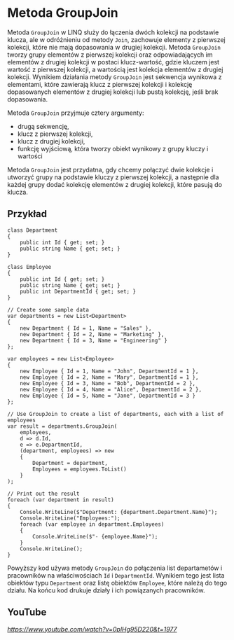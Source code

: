 # Metoda GroupJoin 

Metoda `GroupJoin` w LINQ służy do łączenia dwóch kolekcji na podstawie klucza, ale w odróżnieniu od metody `Join`, zachowuje elementy z pierwszej kolekcji, które nie mają dopasowania w drugiej kolekcji. Metoda `GroupJoin` tworzy grupy elementów z pierwszej kolekcji oraz odpowiadających im elementów z drugiej kolekcji w postaci klucz-wartość, gdzie kluczem jest wartość z pierwszej kolekcji, a wartością jest kolekcja elementów z drugiej kolekcji. Wynikiem działania metody `GroupJoin` jest sekwencja wynikowa z elementami, które zawierają klucz z pierwszej kolekcji i kolekcję dopasowanych elementów z drugiej kolekcji lub pustą kolekcję, jeśli brak dopasowania.

Metoda `GroupJoin` przyjmuje cztery argumenty:

- drugą sekwencję,
- klucz z pierwszej kolekcji,
- klucz z drugiej kolekcji,
- funkcję wyjściową, która tworzy obiekt wynikowy z grupy kluczy i wartości

Metoda `GroupJoin` jest przydatna, gdy chcemy połączyć dwie kolekcje i utworzyć grupy na podstawie kluczy z pierwszej kolekcji, a następnie dla każdej grupy dodać kolekcję elementów z drugiej kolekcji, które pasują do klucza.

## Przykład

```
class Department
{
    public int Id { get; set; }
    public string Name { get; set; }
}

class Employee
{
    public int Id { get; set; }
    public string Name { get; set; }
    public int DepartmentId { get; set; }
}

// Create some sample data
var departments = new List<Department>
{
    new Department { Id = 1, Name = "Sales" },
    new Department { Id = 2, Name = "Marketing" },
    new Department { Id = 3, Name = "Engineering" }
};

var employees = new List<Employee>
{
    new Employee { Id = 1, Name = "John", DepartmentId = 1 },
    new Employee { Id = 2, Name = "Mary", DepartmentId = 1 },
    new Employee { Id = 3, Name = "Bob", DepartmentId = 2 },
    new Employee { Id = 4, Name = "Alice", DepartmentId = 2 },
    new Employee { Id = 5, Name = "Jane", DepartmentId = 3 }
};

// Use GroupJoin to create a list of departments, each with a list of employees
var result = departments.GroupJoin(
    employees,
    d => d.Id,
    e => e.DepartmentId,
    (department, employees) => new
    {
        Department = department,
        Employees = employees.ToList()
    }
);

// Print out the result
foreach (var department in result)
{
    Console.WriteLine($"Department: {department.Department.Name}");
    Console.WriteLine("Employees:");
    foreach (var employee in department.Employees)
    {
        Console.WriteLine($"- {employee.Name}");
    }
    Console.WriteLine();
}
```

Powyższy kod używa metody `GroupJoin` do połączenia list departametów i pracowników na właściwościach `Id` i `DepartmentId`. Wynikiem tego jest lista obiektów typu `Department` oraz listę obiektów `Employee`, które należą do tego działu. Na końcu kod drukuje działy i ich powiązanych pracowników.

## YouTube

*https://www.youtube.com/watch?v=0plHg95D220&t=1977*